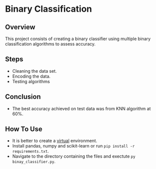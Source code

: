 # Binary Classification

## Overview
This project consists of creating a binary classifier using multiple binary classification algorithms to assess accuracy.

## Steps
* Cleaning the data set.
* Encoding the data.
* Testing algorithms

## Conclusion
- The best accuracy achieved on test data was from KNN algorithm at 60%.
## How To Use
* It is better to create a [virtual](https://docs.python.org/3/library/venv.html) environment.
* Install pandas, numpy and scikit-learn or run ```pip install -r requirements.txt```.
* Navigate to the directory containing the files and exectute 
```py binay_classifier.py```.